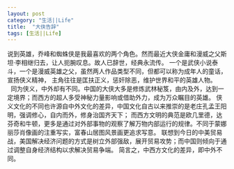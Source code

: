 ```yaml
---
layout: post
category: "生活||Life"
title:  "大侠告辞"
tags: [生活||Life]
---
```

 
说到英雄，乔峰和蜘蛛侠是我最喜欢的两个角色。然而最近大侠金庸和漫威之父斯坦·李相继归去，让人扼腕叹息。故人已辞世，经典永流传。
一个是武侠小说泰斗，一个是漫威英雄之父，虽然两人作品类型不同，但都可以称为成年人的童话，宣扬侠义精神，
主角往往是匡扶正义，惩奸除恶，维护世界和平的英雄人物。
<BR> 
同为侠义，中外却有不同。中国的大侠大多是修炼武林秘笈，由内及外，达到一定境界；而西方的超人多受神秘力量影响或借助外力，成为万众瞩目的英雄。
侠义文化的不同也许源自中外文化的差异，中国文化自古以来推崇的是老庄孔孟王阳明，强调修心，自内而外，修身治国齐天下；
而西方文明的典范是欧几里德，达芬奇和牛顿，更多是通过对外部事物的观察了解万物内部运行的规律。不同于蒙娜丽莎肖像画的注重写实，富春山居图风景画更追求写意。
联想到今日的中美贸易战，美国解决经济问题的方式是树立外部强敌，展开贸易攻势；而中国则倾向于通过调整自身经济结构以求解决贸易争端。
简言之，中西方文化的差异，即中外不同。

